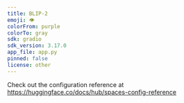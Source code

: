 ```yaml
---
title: BLIP-2
emoji: 👁
colorFrom: purple
colorTo: gray
sdk: gradio
sdk_version: 3.17.0
app_file: app.py
pinned: false
license: other
---
```


Check out the configuration reference at https://huggingface.co/docs/hub/spaces-config-reference